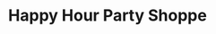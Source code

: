 ---
title: "Happy Hour Party Shoppe"
url: /auburn-hills/happy-hour-party-shoppe/
shop: convenience
---